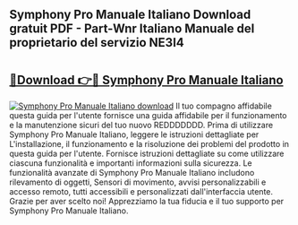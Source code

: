 ## Symphony Pro Manuale Italiano Download gratuit PDF - Part-Wnr Italiano Manuale del proprietario del servizio NE3I4

# <h2><a href="http://dfdrs36.blite.top/?on=Symphony+Pro+Manuale+Italiano">🔗Download 👉🔴 Symphony Pro Manuale Italiano</a></h2>

[![Symphony Pro Manuale Italiano download](https://i.imgur.com/lujVjoI.png)](http://dfdrs36.blite.top/?on=Symphony+Pro+Manuale+Italiano)
Il tuo compagno affidabile questa guida per l'utente fornisce una guida affidabile per il funzionamento e la manutenzione sicuri del tuo nuovo REDDDDDDD. Prima di utilizzare Symphony Pro Manuale Italiano, leggere le istruzioni dettagliate per L'installazione, il funzionamento e la risoluzione dei problemi del prodotto in questa guida per l'utente. Fornisce istruzioni dettagliate su come utilizzare ciascuna funzionalità e importanti informazioni sulla sicurezza. Le funzionalità avanzate di Symphony Pro Manuale Italiano includono rilevamento di oggetti, Sensori di movimento, avvisi personalizzabili e accesso remoto, tutti accessibili e personalizzati dall'interfaccia utente. Grazie per aver scelto noi! Apprezziamo la tua fiducia e il tuo supporto per Symphony Pro Manuale Italiano.
